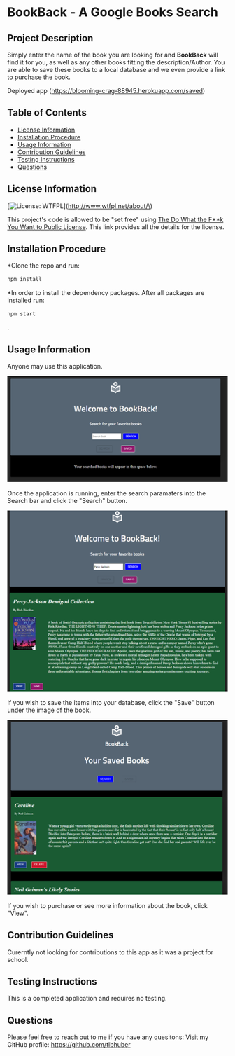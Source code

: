 # BookBack - A Google Books Search



## Project Description
 Simply enter the name of the book you are looking for and **BookBack** will find it for you, as well as any other books fitting the description/Author.  You are able to save these books to a local database and we even provide a link to purchase the book.

 Deployed app (https://blooming-crag-88945.herokuapp.com/saved)

## Table of Contents
* [License Information](#License)
* [Installation Procedure](#Install)
* [Usage Information](#Usage)
* [Contribution Guidelines](#Contribution)
* [Testing Instructions](#Test)
* [Questions](#Questions)

## License Information
[![License: WTFPL](https://img.shields.io/badge/License-WTFPL-brightgreen.svg)](http://www.wtfpl.net/about/\) 

This project's code is allowed to be "set free" using [The Do What the F**k You Want to Public License](http://www.wtfpl.net/).  This link provides all the details for the license.

## Installation Procedure
 *Clone the repo and run: 
 ```bash 
 npm install
 ``` 
 *In order to install the dependency packages.  After all packages are installed run: 
 ```bash 
 npm start 
 ```
 .

## Usage Information
 Anyone may use this application.

 ![Splash Screen](https://github.com/tlbhuber/21--Google-Books-React-Search-BookBack/blob/main/client/public/img/Splash.PNG "Splash Screen")

 Once the application is running, enter the search paramaters into the Search bar and click the "Search" button. 
 
 ![Search Screen](https://github.com/tlbhuber/21--Google-Books-React-Search-BookBack/blob/main/client/public/img/Searched.PNG "Search Screen")

 If you wish to save the items into your database, click the "Save" button under the image of the book.  
 
 ![Saved Screen](https://github.com/tlbhuber/21--Google-Books-React-Search-BookBack/blob/main/client/public/img/Saved.PNG "Saved Screen")
 
 If you wish to purchase or see more information about the book, click "View".

## Contribution Guidelines
 Curerntly not looking for contributions to this app as it was a project for school.

## Testing Instructions
 This is a completed application and requires no testing.

## Questions
 
Please feel free to reach out to me if you have any quesitons: 
Visit my GitHub profile: https://github.com/tlbhuber
